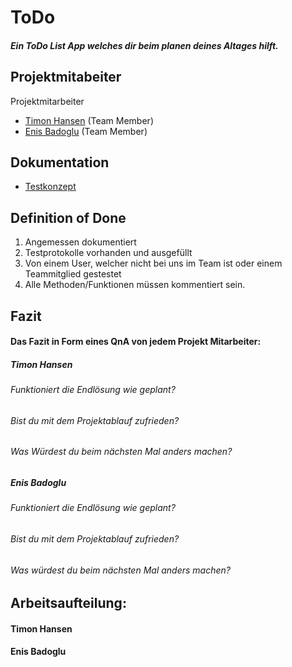 # ToDo
##### Ein ToDo List App welches dir beim planen deines Altages hilft.                                                                   

## Projektmitabeiter

Projektmitarbeiter

* [Timon Hansen](https://github.com/timon3355) (Team Member)
* [Enis Badoglu](https://github.com/badogluEnis) (Team Member)


## Dokumentation

* [Testkonzept](docs/testing.md)

## Definition of Done

1. Angemessen dokumentiert
2. Testprotokolle vorhanden und ausgefüllt
3. Von einem User, welcher nicht bei uns im Team ist oder einem Teammitglied gestestet
4. Alle Methoden/Funktionen müssen kommentiert sein.



## Fazit

#### Das Fazit in Form eines QnA von jedem Projekt Mitarbeiter:

##### Timon Hansen

###### Funktioniert die Endlösung wie geplant?

 
###### Bist du mit dem Projektablauf zufrieden?
 
###### Was Würdest du beim nächsten Mal anders machen?

##### Enis Badoglu

###### Funktioniert die Endlösung wie geplant?

###### Bist du mit dem Projektablauf zufrieden?

###### Was würdest du beim nächsten Mal anders machen?


## Arbeitsaufteilung:
#### Timon Hansen


#### Enis Badoglu
